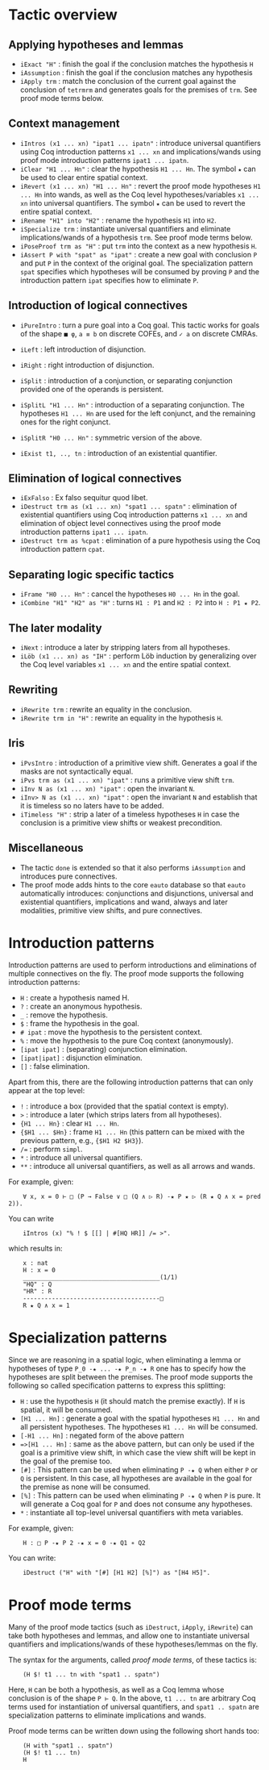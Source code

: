 Tactic overview
===============

Applying hypotheses and lemmas
------------------------------

- `iExact "H"`  : finish the goal if the conclusion matches the hypothesis `H`
- `iAssumption` : finish the goal if the conclusion matches any hypothesis
- `iApply trm` : match the conclusion of the current goal against the
   conclusion of `tetrmrm` and generates goals for the premises of `trm`. See
   proof mode terms below.

Context management
------------------

- `iIntros (x1 ... xn) "ipat1 ... ipatn"` : introduce universal quantifiers
  using Coq introduction patterns `x1 ... xn` and implications/wands using proof
  mode introduction patterns `ipat1 ... ipatn`.
- `iClear "H1 ... Hn"` : clear the hypothesis `H1 ... Hn`. The symbol `★` can
  be used to clear entire spatial context.
- `iRevert (x1 ... xn) "H1 ... Hn"` : revert the proof mode hypotheses
  `H1 ... Hn` into wands, as well as the Coq level hypotheses/variables
  `x1 ... xn` into universal quantifiers. The symbol `★` can be used to revert
  the entire spatial context.
- `iRename "H1" into "H2"` : rename the hypothesis `H1` into `H2`.
- `iSpecialize trm` : instantiate universal quantifiers and eliminate
  implications/wands of a hypothesis `trm`. See proof mode terms below.
- `iPoseProof trm as "H"` : put `trm` into the context as a new hypothesis `H`.
- `iAssert P with "spat" as "ipat"` : create a new goal with conclusion `P` and
  put `P` in the context of the original goal. The specialization pattern
  `spat` specifies which hypotheses will be consumed by proving `P` and the
  introduction pattern `ipat` specifies how to eliminate `P`.

Introduction of logical connectives
-----------------------------------

- `iPureIntro` : turn a pure goal into a Coq goal. This tactic works for goals
  of the shape `■ φ`, `a ≡ b` on discrete COFEs, and `✓ a` on discrete CMRAs.

- `iLeft` : left introduction of disjunction.
- `iRight` : right introduction of disjunction.

- `iSplit` : introduction of a conjunction, or separating conjunction provided
  one of the operands is persistent.
- `iSplitL "H1 ... Hn"` : introduction of a separating conjunction. The
  hypotheses `H1 ... Hn` are used for the left conjunct, and the remaining ones
  for the right conjunct.
- `iSplitR "H0 ... Hn"` : symmetric version of the above.
- `iExist t1, .., tn` : introduction of an existential quantifier.

Elimination of logical connectives
----------------------------------

- `iExFalso` : Ex falso sequitur quod libet.
- `iDestruct trm as (x1 ... xn) "spat1 ... spatn"` : elimination of existential
  quantifiers using Coq introduction patterns `x1 ... xn` and elimination of
  object level connectives using the proof mode introduction patterns
  `ipat1 ... ipatn`.
- `iDestruct trm as %cpat` : elimination of a pure hypothesis using the Coq
  introduction pattern `cpat`.

Separating logic specific tactics
---------------------------------

- `iFrame "H0 ... Hn"` : cancel the hypotheses `H0 ... Hn` in the goal. 
- `iCombine "H1" "H2" as "H"` : turns `H1 : P1` and `H2 : P2` into
  `H : P1 ★ P2`.

The later modality
------------------
- `iNext` : introduce a later by stripping laters from all hypotheses.
- `iLöb (x1 ... xn) as "IH"` : perform Löb induction by generalizing over the
  Coq level variables `x1 ... xn` and the entire spatial context.

Rewriting
---------

- `iRewrite trm` : rewrite an equality in the conclusion.
- `iRewrite trm in "H"` : rewrite an equality in the hypothesis `H`.

Iris
----

- `iPvsIntro` : introduction of a primitive view shift. Generates a goal if
  the masks are not syntactically equal.
- `iPvs trm as (x1 ... xn) "ipat"` : runs a primitive view shift `trm`.
- `iInv N as (x1 ... xn) "ipat"` : open the invariant `N`.
- `iInv> N as (x1 ... xn) "ipat"` : open the invariant `N` and establish that
  it is timeless so no laters have to be added.
- `iTimeless "H"` : strip a later of a timeless hypotheses `H` in case the
  conclusion is a primitive view shifts or weakest precondition.

Miscellaneous
-------------

- The tactic `done` is extended so that it also performs `iAssumption` and
  introduces pure connectives.
- The proof mode adds hints to the core `eauto` database so that `eauto`
  automatically introduces: conjunctions and disjunctions, universal and
  existential quantifiers, implications and wand, always and later modalities,
  primitive view shifts, and pure connectives.

Introduction patterns
=====================

Introduction patterns are used to perform introductions and eliminations of
multiple connectives on the fly. The proof mode supports the following
introduction patterns:

- `H` : create a hypothesis named H.
- `?` : create an anonymous hypothesis.
- `_` : remove the hypothesis.
- `$` : frame the hypothesis in the goal.
- `# ipat` : move the hypothesis to the persistent context.
- `%` : move the hypothesis to the pure Coq context (anonymously).
- `[ipat ipat]` : (separating) conjunction elimination.
- `[ipat|ipat]` : disjunction elimination.
- `[]` : false elimination.

Apart from this, there are the following introduction patterns that can only
appear at the top level:

- `!` : introduce a box (provided that the spatial context is empty).
- `>` : introduce a later (which strips laters from all hypotheses).
- `{H1 ... Hn}` : clear `H1 ... Hn`.
- `{$H1 ... $Hn}` : frame `H1 ... Hn` (this pattern can be mixed with the
  previous pattern, e.g., `{$H1 H2 $H3}`).
- `/=` : perform `simpl`.
- `*` : introduce all universal quantifiers.
- `**` : introduce all universal quantifiers, as well as all arrows and wands.

For example, given:

        ∀ x, x = 0 ⊢ □ (P → False ∨ □ (Q ∧ ▷ R) -★ P ★ ▷ (R ★ Q ∧ x = pred 2)).

You can write

        iIntros (x) "% ! $ [[] | #[HQ HR]] /= >".

which results in:

        x : nat
        H : x = 0
        ______________________________________(1/1)
        "HQ" : Q
        "HR" : R
        --------------------------------------□
        R ★ Q ∧ x = 1


Specialization patterns
=======================

Since we are reasoning in a spatial logic, when eliminating a lemma or
hypotheses of type ``P_0 -★ ... -★ P_n -★ R`` one has to specify how the
hypotheses are split between the premises. The proof mode supports the following
so called specification patterns to express this splitting:

- `H` : use the hypothesis `H` (it should match the premise exactly). If `H` is
  spatial, it will be consumed.
- `[H1 ... Hn]` : generate a goal with the spatial hypotheses `H1 ... Hn` and
  all persistent hypotheses. The hypotheses `H1 ... Hn` will be consumed.
- `[-H1 ... Hn]`  : negated form of the above pattern
- `=>[H1 ... Hn]` : same as the above pattern, but can only be used if the goal
  is a primitive view shift, in which case the view shift will be kept in the
  goal of the premise too.
- `[#]` : This pattern can be used when eliminating `P -★ Q` when either `P` or
  `Q` is persistent. In this case, all hypotheses are available in the goal for
  the premise as none will be consumed.
- `[%]` : This pattern can be used when eliminating `P -★ Q` when `P` is pure.
  It will generate a Coq goal for `P` and does not consume any hypotheses.
- `*` : instantiate all top-level universal quantifiers with meta variables.

For example, given:

        H : □ P -★ P 2 -★ x = 0 -★ Q1 ∗ Q2

You can write:

        iDestruct ("H" with "[#] [H1 H2] [%]") as "[H4 H5]".

Proof mode terms
================

Many of the proof mode tactics (such as `iDestruct`, `iApply`, `iRewrite`) can
take both hypotheses and lemmas, and allow one to instantiate universal
quantifiers and implications/wands of these hypotheses/lemmas on the fly.

The syntax for the arguments, called _proof mode terms_, of these tactics is:

        (H $! t1 ... tn with "spat1 .. spatn")

Here, `H` can be both a hypothesis, as well as a Coq lemma whose conclusion is
of the shape `P ⊢ Q`. In the above, `t1 ... tn` are arbitrary Coq terms used
for instantiation of universal quantifiers, and `spat1 .. spatn` are
specialization patterns to eliminate implications and wands.

Proof mode terms can be written down using the following short hands too:

        (H with "spat1 .. spatn")
        (H $! t1 ... tn)
        H


